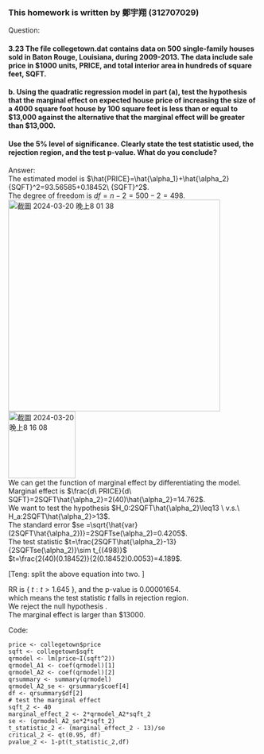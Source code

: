### This homework is written by 鄭宇翔 (312707029)
Question:
#### 3.23 The file collegetown.dat contains data on 500 single-family houses sold in Baton Rouge, Louisiana, during 2009-2013. The data include sale price in $1000 units, PRICE, and total interior area in hundreds of square feet, SQFT. 
#### b. Using the quadratic regression model in part (a), test the hypothesis that the marginal effect on expected house price of increasing the size of a 4000 square foot house by 100 square feet is less than or equal to $13,000 against the alternative that the marginal effect will be greater than $13,000. 
#### Use the 5% level of significance. Clearly state the test statistic used, the rejection region, and the test p-value. What do you conclude?

Answer:\
The estimated model is  $\hat{PRICE}=\hat{\alpha_1}+\hat{\alpha_2}{SQFT}^2=93.56585+0.18452\ {SQFT}^2$.\
The degree of freedom is $df=n-2=500-2=498$.\
<img width="426" alt="截圖 2024-03-20 晚上8 01 38" src="https://github.com/HWTeng-Course/202402-Financial-Econometrics/assets/67742647/901a74e2-5b1e-4060-a8bb-1ff8f12dea33">\
<img width="135" alt="截圖 2024-03-20 晚上8 16 08" src="https://github.com/HWTeng-Course/202402-Financial-Econometrics/assets/67742647/cd4de94a-0f73-4d98-a223-0466bf6cf4b5">\
We can get the function of marginal effect by differentiating the model.\
Marginal effect is $\frac{d\ PRICE}{d\ SQFT}=2SQFT\hat{\alpha_2}=2(40)\hat{\alpha_2}=14.762$.\
We want to test the hypothesis $H_0:2SQFT\hat{\alpha_2}\leq13 \ v.s.\ H_a:2SQFT\hat{\alpha_2}>13$.\
The standard error $se =\sqrt{\hat{var}(2SQFT\hat{\alpha_2})}=2SQFTse(\alpha_2)=0.4205$.\
The test statistic  $t=\frac{2SQFT\hat{\alpha_2}-13}{2SQFTse(\alpha_2)}\sim t_{(498)}$\
$t=\frac{2(40)(0.18452)}{2(0.18452)0.0053}=4.189$.

[Teng: split the above equation into two. ]

RR is { $t: t>1.645$ }, and the p-value is $0.00001654$.\
which means the test statistic $t$ falls in rejection region. \
We reject the null hypothesis .\
The marginal effect is larger than $13000.

Code:
```{r}
price <- collegetown$price
sqft <- collegetown$sqft
qrmodel <- lm(price~I(sqft^2))
qrmodel_A1 <- coef(qrmodel)[1]
qrmodel_A2 <- coef(qrmodel)[2]
qrsummary <- summary(qrmodel)
qrmodel_A2_se <- qrsummary$coef[4]
df <- qrsummary$df[2]
# test the marginal effect
sqft_2 <- 40
marginal_effect_2 <- 2*qrmodel_A2*sqft_2
se <- (qrmodel_A2_se*2*sqft_2)
t_statistic_2 <- (marginal_effect_2 - 13)/se
critical_2 <- qt(0.95, df)
pvalue_2 <- 1-pt(t_statistic_2,df)
```
